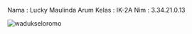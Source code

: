 Nama  : Lucky Maulinda Arum
Kelas : IK-2A
Nim   : 3.34.21.0.13


![wadukseloromo](https://user-images.githubusercontent.com/117344778/200167921-21fae6f3-588a-4590-802d-e6931557991b.jpeg)
